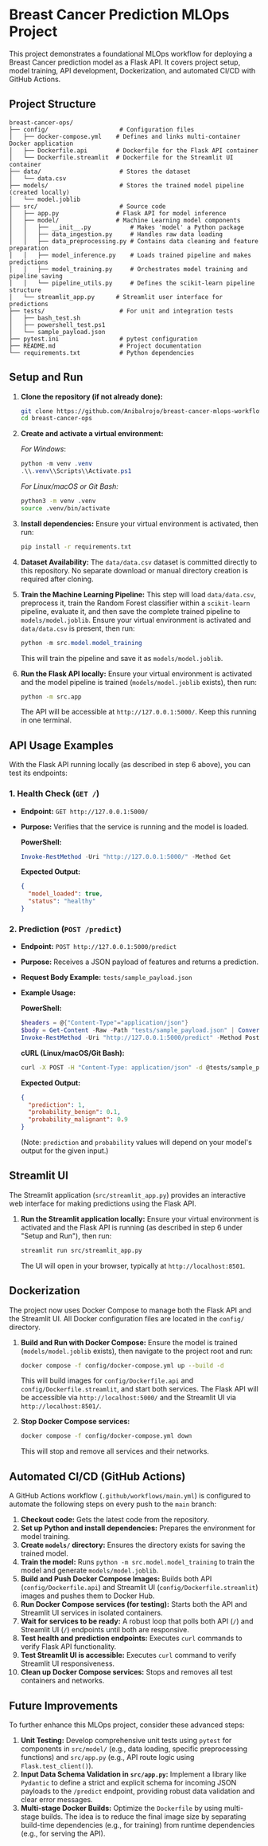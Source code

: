 # Breast Cancer Prediction MLOps Project

This project demonstrates a foundational MLOps workflow for deploying a Breast Cancer prediction model as a Flask API. It covers project setup, model training, API development, Dockerization, and automated CI/CD with GitHub Actions.

## Project Structure

```
breast-cancer-ops/
├── config/                    # Configuration files
│   ├── docker-compose.yml    # Defines and links multi-container Docker application
│   ├── Dockerfile.api        # Dockerfile for the Flask API container
│   └── Dockerfile.streamlit  # Dockerfile for the Streamlit UI container
├── data/                      # Stores the dataset
│   └── data.csv
├── models/                    # Stores the trained model pipeline (created locally)
│   └── model.joblib
├── src/                       # Source code
│   ├── app.py                # Flask API for model inference
│   ├── model/                # Machine Learning model components
│   │   ├── __init__.py           # Makes 'model' a Python package
│   │   ├── data_ingestion.py     # Handles raw data loading
│   │   ├── data_preprocessing.py # Contains data cleaning and feature preparation
│   │   ├── model_inference.py    # Loads trained pipeline and makes predictions
│   │   ├── model_training.py     # Orchestrates model training and pipeline saving
│   │   └── pipeline_utils.py     # Defines the scikit-learn pipeline structure
│   └── streamlit_app.py      # Streamlit user interface for predictions
├── tests/                     # For unit and integration tests
│   ├── bash_test.sh
│   ├── powershell_test.ps1
│   └── sample_payload.json
├── pytest.ini                 # pytest configuration
├── README.md                  # Project documentation
└── requirements.txt           # Python dependencies
```

## Setup and Run

1.  **Clone the repository (if not already done):**
    ```bash
    git clone https://github.com/Anibalrojo/breast-cancer-mlops-workflow
    cd breast-cancer-ops
    ```

2.  **Create and activate a virtual environment:**
    
    *For Windows*:
    ```powershell
    python -m venv .venv
    .\\.venv\\Scripts\\Activate.ps1
    ```

    *For Linux/macOS or Git Bash:*
    ```bash
    python3 -m venv .venv
    source .venv/bin/activate
    ```

3.  **Install dependencies:**
    Ensure your virtual environment is activated, then run:
    ```bash
    pip install -r requirements.txt
    ```

4.  **Dataset Availability:**
    The `data/data.csv` dataset is committed directly to this repository. No separate download or manual directory creation is required after cloning.

5.  **Train the Machine Learning Pipeline:**
    This step will load `data/data.csv`, preprocess it, train the Random Forest classifier within a `scikit-learn` pipeline, evaluate it, and then save the complete trained pipeline to `models/model.joblib`.
    Ensure your virtual environment is activated and `data/data.csv` is present, then run:
    ```powershell
    python -m src.model.model_training
    ```
    This will train the pipeline and save it as `models/model.joblib`.

6.  **Run the Flask API locally:**
    Ensure your virtual environment is activated and the model pipeline is trained (`models/model.joblib` exists), then run:
    ```bash
    python -m src.app
    ```
    The API will be accessible at `http://127.0.0.1:5000/`. Keep this running in one terminal.

## API Usage Examples

With the Flask API running locally (as described in step 6 above), you can test its endpoints:

### 1. Health Check (`GET /`)

*   **Endpoint:** `GET http://127.0.0.1:5000/`
*   **Purpose:** Verifies that the service is running and the model is loaded.

    **PowerShell:**
    ```powershell
    Invoke-RestMethod -Uri "http://127.0.0.1:5000/" -Method Get
    ```
    **Expected Output:**
    ```json
    {
      "model_loaded": true,
      "status": "healthy"
    }
    ```

### 2. Prediction (`POST /predict`)

*   **Endpoint:** `POST http://127.0.0.1:5000/predict`
*   **Purpose:** Receives a JSON payload of features and returns a prediction.
*   **Request Body Example:** `tests/sample_payload.json`

*   **Example Usage:**

    **PowerShell:**
    ```powershell
    $headers = @{"Content-Type"="application/json"}
    $body = Get-Content -Raw -Path "tests/sample_payload.json" | ConvertFrom-Json
    Invoke-RestMethod -Uri "http://127.0.0.1:5000/predict" -Method Post -Headers $headers -Body (ConvertTo-Json $body)
    ```

    **cURL (Linux/macOS/Git Bash):**
    ```bash
    curl -X POST -H "Content-Type: application/json" -d @tests/sample_payload.json http://127.0.0.1:5000/predict
    ```

    **Expected Output:**
    ```json
    {
      "prediction": 1,
      "probability_benign": 0.1,
      "probability_malignant": 0.9
    }
    ```
    (Note: `prediction` and `probability` values will depend on your model's output for the given input.)

## Streamlit UI

The Streamlit application (`src/streamlit_app.py`) provides an interactive web interface for making predictions using the Flask API.

1.  **Run the Streamlit application locally:**
    Ensure your virtual environment is activated and the Flask API is running (as described in step 6 under "Setup and Run"), then run:
    ```bash
    streamlit run src/streamlit_app.py
    ```
    The UI will open in your browser, typically at `http://localhost:8501`.

## Dockerization

The project now uses Docker Compose to manage both the Flask API and the Streamlit UI. All Docker configuration files are located in the `config/` directory.

1.  **Build and Run with Docker Compose:**
    Ensure the model is trained (`models/model.joblib` exists), then navigate to the project root and run:
    ```bash
    docker compose -f config/docker-compose.yml up --build -d
    ```
    This will build images for `config/Dockerfile.api` and `config/Dockerfile.streamlit`, and start both services.
    The Flask API will be accessible via `http://localhost:5000/` and the Streamlit UI via `http://localhost:8501/`.

2.  **Stop Docker Compose services:**
    ```bash
    docker compose -f config/docker-compose.yml down
    ```
    This will stop and remove all services and their networks.

## Automated CI/CD (GitHub Actions)

A GitHub Actions workflow (`.github/workflows/main.yml`) is configured to automate the following steps on every push to the `main` branch:

1.  **Checkout code:** Gets the latest code from the repository.
2.  **Set up Python and install dependencies:** Prepares the environment for model training.
3.  **Create `models/` directory:** Ensures the directory exists for saving the trained model.
4.  **Train the model:** Runs `python -m src.model.model_training` to train the model and generate `models/model.joblib`.
5.  **Build and Push Docker Compose Images:** Builds both API (`config/Dockerfile.api`) and Streamlit UI (`config/Dockerfile.streamlit`) images and pushes them to Docker Hub.
6.  **Run Docker Compose services (for testing):** Starts both the API and Streamlit UI services in isolated containers.
7.  **Wait for services to be ready:** A robust loop that polls both API (`/`) and Streamlit UI (`/`) endpoints until both are responsive.
8.  **Test health and prediction endpoints:** Executes `curl` commands to verify Flask API functionality.
9.  **Test Streamlit UI is accessible:** Executes `curl` command to verify Streamlit UI responsiveness.
10. **Clean up Docker Compose services:** Stops and removes all test containers and networks.

## Future Improvements

To further enhance this MLOps project, consider these advanced steps:

1.  **Unit Testing:** Develop comprehensive unit tests using `pytest` for components in `src/model/` (e.g., data loading, specific preprocessing functions) and `src/app.py` (e.g., API route logic using `Flask.test_client()`).
2.  **Input Data Schema Validation in `src/app.py`:** Implement a library like `Pydantic` to define a strict and explicit schema for incoming JSON payloads to the `/predict` endpoint, providing robust data validation and clear error messages.
3.  **Multi-stage Docker Builds:** Optimize the `Dockerfile` by using multi-stage builds. The idea is to reduce the final image size by separating build-time dependencies (e.g., for training) from runtime dependencies (e.g., for serving the API).
